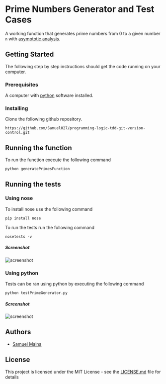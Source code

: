 # Prime Numbers Generator and Test Cases

A working function that generates prime numbers from 0 to a given number `n` with [asymptotic analysis](https://en.wikipedia.org/wiki/Asymptotic_analysis).

## Getting Started

The following step by step instructions should get the code running on your computer.

### Prerequisites

A computer with [python](https://www.python.org/downloads/) software installed.

### Installing

Clone the following github repository. 

`https://github.com/Samuel027/programming-logic-tdd-git-version-control.git`

## Running the function

To run the function execute the following command

`python generatePrimesFunction`

## Running the tests

### Using nose
To install nose use the following command

`pip install nose`

To run the tests run the following command

`nosetests -v`

##### Screenshot

![screenshot](https://github.com/Samuel027/programming-logic-tdd-git-version-control/blob/master/noseTest.png?raw=true)

### Using python
Tests can be ran using python by executing the following command

`python testPrimeGenerator.py `

##### Screenshot

![screenshot](https://github.com/Samuel027/programming-logic-tdd-git-version-control/blob/master/pythonTest.png?raw=true)

## Authors

* [Samuel Maina](https://github.com/PurpleBooth)

## License

This project is licensed under the MIT License - see the [LICENSE.md](LICENSE.md) file for details







